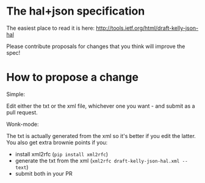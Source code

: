 The hal+json specification
==========================

The easiest place to read it is here: http://tools.ietf.org/html/draft-kelly-json-hal

Please contribute proposals for changes that you think will improve the spec!


How to propose a change
=======================

Simple:

Edit either the txt or the xml file, whichever one you want - and submit as a pull request.

Wonk-mode:

The txt is actually generated from the xml so it's better if you edit the latter.
You also get extra brownie points if you:
* install xml2rfc (`pip install xml2rfc`)
* generate the txt from the xml (`xml2rfc draft-kelly-json-hal.xml --text`)
* submit both in your PR
